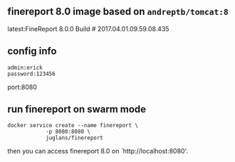 ## finereport 8.0 image based on `andreptb/tomcat:8`

latest:FineReport 8.0.0 Build # 2017.04.01.09.59.08.435

## config info

~~~
admin:erick
password:123456
~~~

port:8080

## run finereport on swarm mode

~~~
docker service create --name finereport \
            -p 8080:8080 \
            juglans/finereport
~~~

then you can access finereport 8.0 on `http://localhost:8080'.